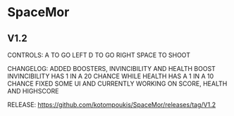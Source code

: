 # SpaceMor
V1.2
-------------------
CONTROLS:
A TO GO LEFT
D TO GO RIGHT
SPACE TO SHOOT

CHANGELOG:
ADDED BOOSTERS, INVINCIBILITY AND HEALTH BOOST
INVINCIBILITY HAS 1 IN A 20 CHANCE WHILE HEALTH HAS A 1 IN A 10 CHANCE
FIXED SOME UI AND CURRENTLY WORKING ON SCORE, HEALTH AND HIGHSCORE

RELEASE:
https://github.com/kotompoukis/SpaceMor/releases/tag/V1.2
